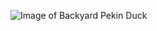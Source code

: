 ![Image of Backyard Pekin Duck](https://hgtvhome.sndimg.com/content/dam/images/grdn/fullset/2014/8/20/0/Original_orig-photo-pekinandbutterflybush.jpg.rend.hgtvcom.616.462.suffix/1452647756688.jpeg)
